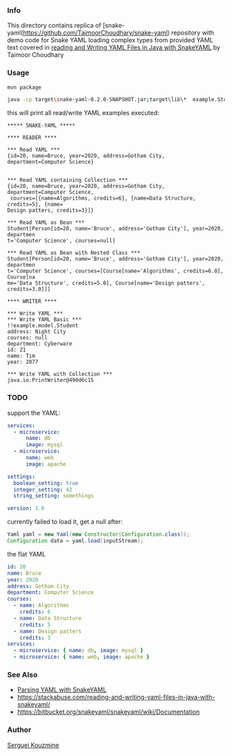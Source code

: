 ###  Info

This directory  contains replica of
[snake-yaml(https://github.com/TaimoorChoudhary/snake-yaml) repository 
with demo code for Snake YAML loading complex types from provided YAML text
covered in [reading and Writing YAML Files in Java with SnakeYAML](https://stackabuse.com/reading-and-writing-yaml-files-in-java-with-snakeyaml/)  by Taimoor Choudhary


### Usage
```sh
mvn package
```

```sh
java -cp target\snake-yaml-0.2.0-SNAPSHOT.jar;target\lib\*  example.StudentReader
```
this will print all read/write YAML examples executed:

```text
***** SNAKE-YAML *****

**** READER ****

*** Read YAML ***
{id=20, name=Bruce, year=2020, address=Gotham City, department=Computer Science}


*** Read YAML containing Collection ***
{id=20, name=Bruce, year=2020, address=Gotham City, department=Computer Science,
 courses=[{name=Algorithms, credits=6}, {name=Data Structure, credits=5}, {name=
Design patters, credits=3}]}

*** Read YAML as Bean ***
Student[Person[id=20, name='Bruce', address='Gotham City'], year=2020, departmen
t='Computer Science', courses=null]

*** Read YAML as Bean with Nested Class ***
Student[Person[id=20, name='Bruce', address='Gotham City'], year=2020, departmen
t='Computer Science', courses=[Course[name='Algorithms', credits=6.0], Course[na
me='Data Structure', credits=5.0], Course[name='Design patters', credits=3.0]]]

**** WRITER ****

*** Write YAML ***
*** Write YAML Basic ***
!!example.model.Student
address: Night City
courses: null
department: Cyberware
id: 21
name: Tim
year: 2077

*** Write YAML with Collection ***
java.io.PrintWriter@490d6c15
```

### TODO

support the YAML:
```YAML
services:
  - microservice:
      name: db
      image: mysql
  - microservice:
      name: web
      image: apache

settings:
  boolean_setting: true
  integer_setting: 42
  string_setting: somethings

version: 1.0

```
currently failed to load it, get a null after:
```java
Yaml yaml = new Yaml(new Constructor(Configuration.class));
Configuration data = yaml.load(inputStream);

```


the flat YAML
```YAML
id: 20
name: Bruce
year: 2020
address: Gotham City
department: Computer Science
courses:
  - name: Algorithms
    credits: 6
  - name: Data Structure
    credits: 5
  - name: Design patters
    credits: 3
services:
  - microservice: { name: db, image: mysql }
  - microservice: { name: web, image: apache }

```
### See Also

  * [Parsing YAML with SnakeYAML](https://www.baeldung.com/java-snake-yaml)
  * https://stackabuse.com/reading-and-writing-yaml-files-in-java-with-snakeyaml/
  * https://bitbucket.org/snakeyaml/snakeyaml/wiki/Documentation

### Author
[Serguei Kouzmine](kouzmine_serguei@yahoo.com)
